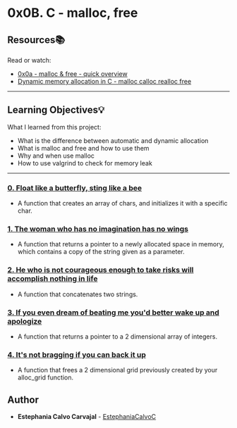 # 0x0B. C - malloc, free

## Resources:books:
Read or watch:
* [0x0a - malloc & free - quick overview](https://intranet.hbtn.io/rltoken/zDApffV1n5HOh6Awvd3P6w)
* [Dynamic memory allocation in C - malloc calloc realloc free](https://intranet.hbtn.io/rltoken/yD3tk5u--ws7QNFwTOfaDQ)

---
## Learning Objectives:bulb:
What I learned from this project:

* What is the difference between automatic and dynamic allocation
* What is malloc and free and how to use them
* Why and when use malloc
* How to use valgrind to check for memory leak

---

### [0. Float like a butterfly, sting like a bee](./0-create_array.c)
* A function that creates an array of chars, and initializes it with a specific char.


### [1. The woman who has no imagination has no wings](./1-strdup.c)
* A function that returns a pointer to a newly allocated space in memory, which contains a copy of the string given as a parameter.


### [2. He who is not courageous enough to take risks will accomplish nothing in life](./2-str_concat.c)
* A function that concatenates two strings.


### [3. If you even dream of beating me you'd better wake up and apologize](./3-alloc_grid.c)
* A function that returns a pointer to a 2 dimensional array of integers.


### [4. It's not bragging if you can back it up](./4-free_grid.c)
* A function that frees a 2 dimensional grid previously created by your alloc_grid function.

<!--
### [5. It isn't the mountains ahead to climb that wear you out; it's the pebble in your shoe](./5-argstostr.c)
* Write a function that concatenates all the arguments of your program.

---
-->
## Author
* **Estephania Calvo Carvajal** - [EstephaniaCalvoC](https://github.com/EstephaniaCalvoC)